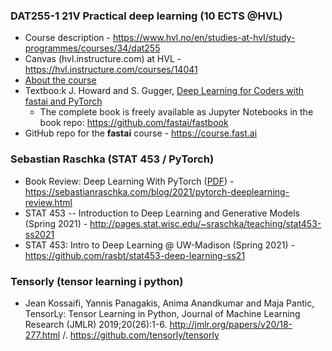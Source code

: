 
### DAT255-1 21V Practical deep learning (10 ECTS @HVL)
- Course description - https://www.hvl.no/en/studies-at-hvl/study-programmes/courses/34/dat255
- Canvas (hvl.instructure.com) at HVL - https://hvl.instructure.com/courses/14041
- [About the course](https://hvl.instructure.com/courses/14041/modules#module_51744)
- Textboo:k J. Howard and S. Gugger, [Deep Learning for Coders with fastai and PyTorch](https://www.oreilly.com/library/view/deep-learning-for/9781492045519)
   - The complete book is freely available as Jupyter Notebooks in the book repo: https://github.com/fastai/fastbook
- GitHub repo for the **fastai** course - https://course.fast.ai

### Sebastian Raschka (STAT 453 / PyTorch)

- Book Review: Deep Learning With PyTorch  ([PDF](https://pytorch.org/assets/deep-learning/Deep-Learning-with-PyTorch.pdf)) - https://sebastianraschka.com/blog/2021/pytorch-deeplearning-review.html
- STAT 453 -- Introduction to Deep Learning and Generative Models (Spring 2021) - http://pages.stat.wisc.edu/~sraschka/teaching/stat453-ss2021
- STAT 453: Intro to Deep Learning @ UW-Madison (Spring 2021) - https://github.com/rasbt/stat453-deep-learning-ss21



### Tensorly (tensor learning i python)

- Jean Kossaifi, Yannis Panagakis, Anima Anandkumar and Maja Pantic, TensorLy: Tensor Learning in Python, Journal of Machine Learning Research (JMLR) 2019;20(26):1-6.   http://jmlr.org/papers/v20/18-277.html  /. https://github.com/tensorly/tensorly
